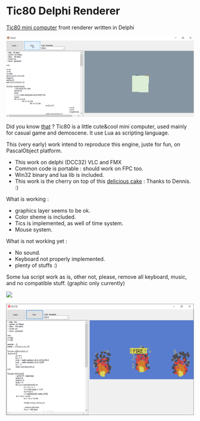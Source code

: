 # Tic80 Delphi Renderer
 [Tic80 mini computer](https://tic80.com/) front renderer written in Delphi

![](.\assets\TI80DelphiVCL.gif)

Did you know [that](https://tic80.com/) ? Tic80 is a little cute&cool mini computer, used mainly for casual game and demoscene. It use Lua as scripting language.

This (very early) work intend to reproduce this engine, juste for fun, on PascalObject platform.

- This work on delphi (DCC32) VLC and FMX
- Common code is portable : should work on FPC too.
- Win32 binary and lua lib is included.
- This work is the cherry on top of this [delicious cake](https://github.com/Dennis1000/verysimplelua) : Thanks to Dennis. :)

What is working : 

- graphics layer seems to be ok.
- Color sheme is included.
- Tics is implemented, as well of time system.
- Mouse system.

What is not working yet : 

- No sound.
- Keyboard not properly implemented.
- plenty of stuffs :)

Some lua script work as is, other not, please, remove all keyboard, music, and no compatible stuff. (graphic only currently)

![](.\assets\TI80DelphiFMX.gif)

![](.\assets\Ti80VCLFire.png)
